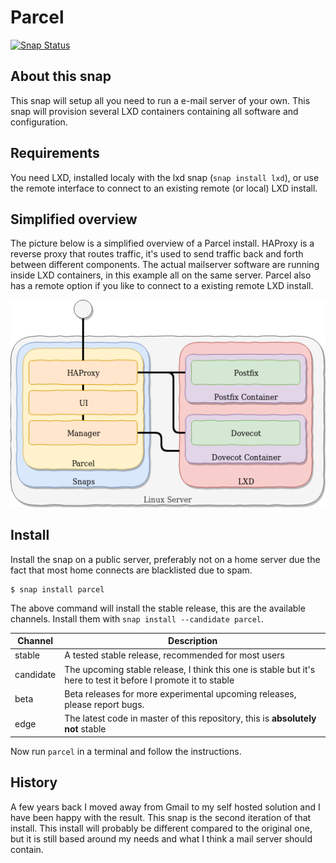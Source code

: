 # Parcel

[![Snap Status](https://build.snapcraft.io/badge/nsg/snap-mailserver.svg)](https://build.snapcraft.io/user/nsg/snap-mailserver)

## About this snap

This snap will setup all you need to run a e-mail server of your own. This
snap will provision several LXD containers containing all software and
configuration.

## Requirements

You need LXD, installed localy with the lxd snap (`snap install lxd`), or
use the remote interface to connect to an existing remote (or local) LXD install.

## Simplified overview

The picture below is a simplified overview of a Parcel install. HAProxy is a
reverse proxy that routes traffic, it's used to send traffic back and forth
between different components. The actual mailserver software are running inside
LXD containers, in this example all on the same server. Parcel also has a remote
option if you like to connect to a existing remote LXD install.

![Simplified Parcel overview](docs/images/parcel-local.png)

## Install

Install the snap on a public server, preferably not on a home server due the
fact that most home connects are blacklisted due to spam.

```
$ snap install parcel
```

The above command will install the stable release, this are the available channels. Install them with `snap install --candidate parcel`.

| Channel | Description |
| ------- | ----------- |
| stable  | A tested stable release, recommended for most users |
| candidate | The upcoming stable release, I think this one is stable but it's here to test it before I promote it to stable |
| beta | Beta releases for more experimental upcoming releases, please report bugs. |
| edge | The latest code in master of this repository, this is **absolutely not** stable |

Now run `parcel` in a terminal and follow the instructions.

## History

A few years back I moved away from Gmail to my self hosted solution and
I have been happy with the result. This snap is the second iteration of
that install. This install will probably be different compared to the
original one, but it is still based around my needs and what I think
a mail server should contain.
